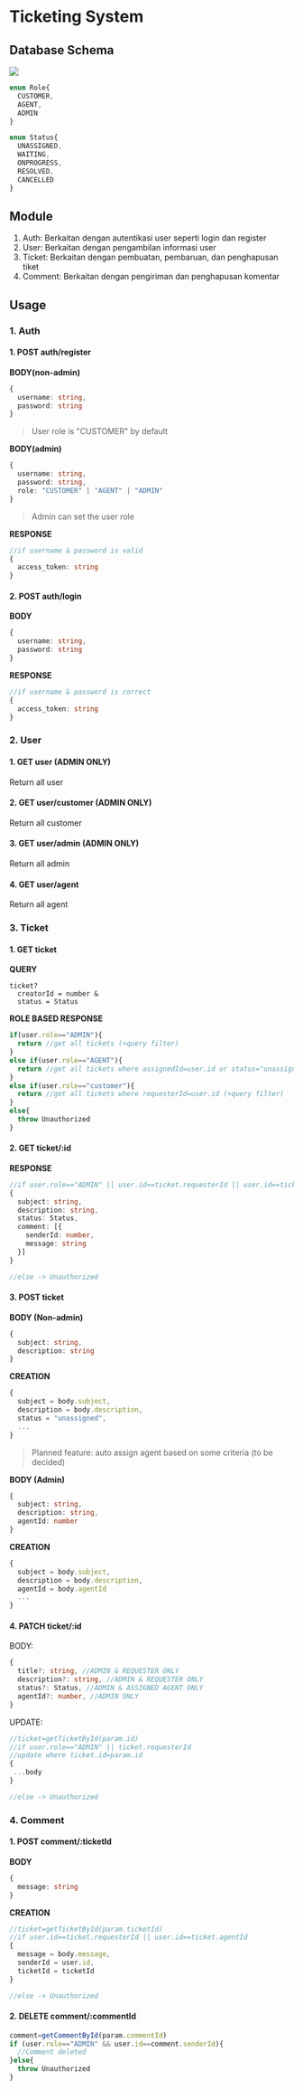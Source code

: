 # Ticketing System

## Database Schema
![](dbschema.png)
```ts
enum Role{
  CUSTOMER,
  AGENT,
  ADMIN
}
```
```ts
enum Status{
  UNASSIGNED, 
  WAITING,
  ONPROGRESS,
  RESOLVED,
  CANCELLED
}
```

## Module
1. Auth: Berkaitan dengan autentikasi user seperti login dan register
2. User: Berkaitan dengan pengambilan informasi user
3. Ticket: Berkaitan dengan pembuatan, pembaruan, dan penghapusan tiket
4. Comment: Berkaitan dengan pengiriman dan penghapusan komentar

## Usage
### 1. Auth
#### 1. POST auth/register
**BODY(non-admin)**
```ts
{
  username: string,
  password: string
}
```
> User role is "CUSTOMER" by default

**BODY(admin)**
```ts
{
  username: string,
  password: string,
  role: "CUSTOMER" | "AGENT" | "ADMIN"
}
```
> Admin can set the user role

**RESPONSE**
```ts
//if username & password is valid
{
  access_token: string
} 
```
#### 2. POST auth/login
**BODY**
```ts
{
  username: string,
  password: string
}
```
**RESPONSE**
```ts
//if username & password is correct
{
  access_token: string
} 
```
### 2. User

#### 1. GET user (ADMIN ONLY)
Return all user

#### 2. GET user/customer (ADMIN ONLY)
Return all customer

#### 3. GET user/admin (ADMIN ONLY)
Return all admin

#### 4. GET user/agent
Return all agent

### 3. Ticket

#### 1. GET ticket
**QUERY**
```url
ticket? 
  creatorId = number & 
  status = Status
```

**ROLE BASED RESPONSE**
```ts
if(user.role=="ADMIN"){
  return //get all tickets (+query filter)
}
else if(user.role=="AGENT"){
  return //get all tickets where assignedId=user.id or status="unassigned" (+query filter)
}
else if(user.role=="customer"){
  return //get all tickets where requesterId=user.id (+query filter)
}
else{
  throw Unauthorized
}
```

#### 2. GET ticket/:id
**RESPONSE**
```ts
//if user.role=="ADMIN" || user.id==ticket.requesterId || user.id==ticket.agentId
{
  subject: string,
  description: string,
  status: Status,
  comment: [{
    senderId: number, 
    message: string
  }]
}

//else -> Unauthorized
```

#### 3. POST ticket
**BODY (Non-admin)**
```ts
{
  subject: string,
  description: string
}
```
**CREATION**
```ts
{
  subject = body.subject,
  description = body.description,
  status = "unassigned",
  ... 
}
```
> Planned feature: auto assign agent based on some criteria (to be decided)


**BODY (Admin)**
```ts
{
  subject: string,
  description: string,
  agentId: number
}
```
**CREATION**
```ts
{
  subject = body.subject,
  description = body.description,
  agentId = body.agentId
  ... 
}
```

#### 4. PATCH ticket/:id
BODY:
```ts
{
  title?: string, //ADMIN & REQUESTER ONLY
  description?: string, //ADMIN & REQUESTER ONLY
  status?: Status, //ADMIN & ASSIGNED AGENT ONLY
  agentId?: number, //ADMIN ONLY
}
```
UPDATE:
```ts
//ticket=getTicketById(param.id)
//if user.role=="ADMIN" || ticket.requesterId
//update where ticket.id=param.id
{
 ...body
}

//else -> Unauthorized
```

### 4. Comment
#### 1. POST comment/:ticketId
**BODY**
```ts
{
  message: string
}
```
**CREATION**
```ts
//ticket=getTicketById(param.ticketId)
//if user.id==ticket.requesterId || user.id==ticket.agentId
{
  message = body.message,
  senderId = user.id,
  ticketId = ticketId
}

//else -> Unauthorized
```

#### 2. DELETE comment/:commentId
```ts
comment=getCommentById(param.commentId)
if (user.role=="ADMIN" && user.id==comment.senderId){
  //Comment deleted
}else{
  throw Unauthorized
}
```
